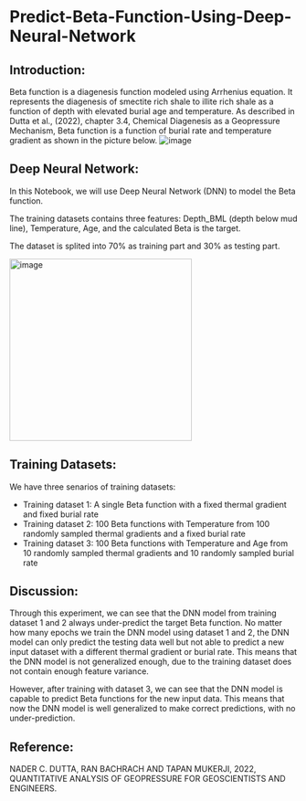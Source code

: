# Predict-Beta-Function-Using-Deep-Neural-Network

## Introduction:

Beta function is a diagenesis function modeled using Arrhenius equation. It represents the diagenesis of smectite rich shale to illite rich shale as a function of depth with elevated burial age and temperature. As described in Dutta et al., (2022), chapter 3.4, Chemical Diagenesis as a Geopressure Mechanism, Beta function is a function of burial rate and temperature gradient as shown in the picture below.
![image](https://github.com/user-attachments/assets/53517f01-49eb-41a4-b470-d714f6d9a922)

## Deep Neural Network:

In this Notebook, we will use Deep Neural Network (DNN) to model the Beta function.

The training datasets contains three features: Depth_BML (depth below mud line), Temperature, Age, and the calculated Beta is the target.

The dataset is splited into 70% as training part and 30% as testing part.

<img width="319" alt="image" src="https://github.com/user-attachments/assets/7041b3ce-1092-4b74-ba37-e48d85f7acc9">

## Training Datasets:

We have three senarios of training datasets:

*  Training dataset 1: A single Beta function with a fixed thermal gradient and fixed burial rate
*  Training dataset 2: 100 Beta functions with Temperature from 100 randomly sampled thermal gradients and a fixed burial rate 
*  Training dataset 3: 100 Beta functions with Temperature and Age from 10 randomly sampled thermal gradients and 10 randomly sampled burial rate

## Discussion:

Through this experiment, we can see that the DNN model from training dataset 1 and 2 always under-predict the target Beta function. No matter how many epochs we train the DNN model using dataset 1 and 2, the DNN model can only predict the testing data well but not able to predict a new input dataset with a different thermal gradient or burial rate. This means that the DNN model is not generalized enough, due to the training dataset does not contain enough feature variance. 

However, after training with dataset 3, we can see that the DNN model is capable to predict Beta functions for the new input data. This means that now the DNN model is well generalized to make correct predictions, with no under-prediction.

## Reference:

NADER C. DUTTA, RAN BACHRACH AND TAPAN MUKERJI, 2022, QUANTITATIVE ANALYSIS OF  GEOPRESSURE  FOR GEOSCIENTISTS  AND ENGINEERS.
